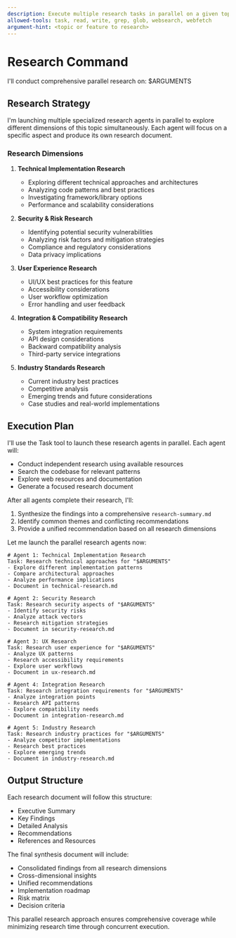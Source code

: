 ```yaml
---
description: Execute multiple research tasks in parallel on a given topic, exploring different aspects simultaneously
allowed-tools: task, read, write, grep, glob, websearch, webfetch
argument-hint: <topic or feature to research>
---
```


# Research Command

I'll conduct comprehensive parallel research on: $ARGUMENTS

## Research Strategy

I'm launching multiple specialized research agents in parallel to explore different dimensions of this topic simultaneously. Each agent will focus on a specific aspect and produce its own research document.

### Research Dimensions

1. **Technical Implementation Research**
   - Exploring different technical approaches and architectures
   - Analyzing code patterns and best practices
   - Investigating framework/library options
   - Performance and scalability considerations

2. **Security & Risk Research**
   - Identifying potential security vulnerabilities
   - Analyzing risk factors and mitigation strategies
   - Compliance and regulatory considerations
   - Data privacy implications

3. **User Experience Research**
   - UI/UX best practices for this feature
   - Accessibility considerations
   - User workflow optimization
   - Error handling and user feedback

4. **Integration & Compatibility Research**
   - System integration requirements
   - API design considerations
   - Backward compatibility analysis
   - Third-party service integrations

5. **Industry Standards Research**
   - Current industry best practices
   - Competitive analysis
   - Emerging trends and future considerations
   - Case studies and real-world implementations

## Execution Plan

I'll use the Task tool to launch these research agents in parallel. Each agent will:
- Conduct independent research using available resources
- Search the codebase for relevant patterns
- Explore web resources and documentation
- Generate a focused research document

After all agents complete their research, I'll:
1. Synthesize the findings into a comprehensive `research-summary.md`
2. Identify common themes and conflicting recommendations
3. Provide a unified recommendation based on all research dimensions

Let me launch the parallel research agents now:

```parallel-execution
# Agent 1: Technical Implementation Research
Task: Research technical approaches for "$ARGUMENTS"
- Explore different implementation patterns
- Compare architectural approaches
- Analyze performance implications
- Document in technical-research.md

# Agent 2: Security Research  
Task: Research security aspects of "$ARGUMENTS"
- Identify security risks
- Analyze attack vectors
- Research mitigation strategies
- Document in security-research.md

# Agent 3: UX Research
Task: Research user experience for "$ARGUMENTS"
- Analyze UX patterns
- Research accessibility requirements
- Explore user workflows
- Document in ux-research.md

# Agent 4: Integration Research
Task: Research integration requirements for "$ARGUMENTS"
- Analyze integration points
- Research API patterns
- Explore compatibility needs
- Document in integration-research.md

# Agent 5: Industry Research
Task: Research industry practices for "$ARGUMENTS"
- Analyze competitor implementations
- Research best practices
- Explore emerging trends
- Document in industry-research.md
```

## Output Structure

Each research document will follow this structure:
- Executive Summary
- Key Findings
- Detailed Analysis
- Recommendations
- References and Resources

The final synthesis document will include:
- Consolidated findings from all research dimensions
- Cross-dimensional insights
- Unified recommendations
- Implementation roadmap
- Risk matrix
- Decision criteria

This parallel research approach ensures comprehensive coverage while minimizing research time through concurrent execution.
